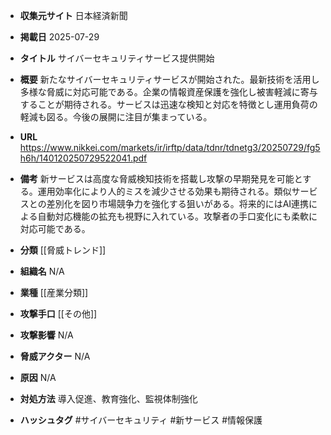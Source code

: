 - **収集元サイト**
日本経済新聞

- **掲載日**
2025-07-29

- **タイトル**
サイバーセキュリティサービス提供開始

- **概要**
新たなサイバーセキュリティサービスが開始された。最新技術を活用し多様な脅威に対応可能である。企業の情報資産保護を強化し被害軽減に寄与することが期待される。サービスは迅速な検知と対応を特徴とし運用負荷の軽減も図る。今後の展開に注目が集まっている。

- **URL**
https://www.nikkei.com/markets/ir/irftp/data/tdnr/tdnetg3/20250729/fg5h6h/140120250729522041.pdf

- **備考**
新サービスは高度な脅威検知技術を搭載し攻撃の早期発見を可能とする。運用効率化により人的ミスを減少させる効果も期待される。類似サービスとの差別化を図り市場競争力を強化する狙いがある。将来的にはAI連携による自動対応機能の拡充も視野に入れている。攻撃者の手口変化にも柔軟に対応可能である。

- **分類**
[[脅威トレンド]]

- **組織名**
N/A

- **業種**
[[産業分類]]

- **攻撃手口**
[[その他]]

- **攻撃影響**
N/A

- **脅威アクター**
N/A

- **原因**
N/A

- **対処方法**
導入促進、教育強化、監視体制強化

- **ハッシュタグ**
#サイバーセキュリティ #新サービス #情報保護
